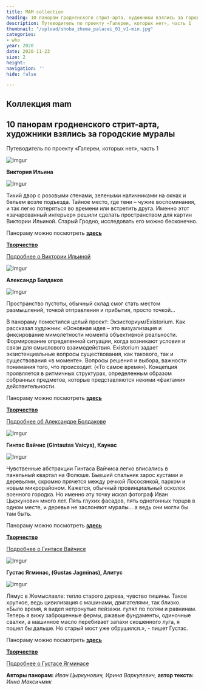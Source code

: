 ```yaml
---
title: MAM collection
heading: 10 панорам гродненского стрит-арта, художники взялись за городские муралы
description: Путеводитель по проекту «Галереи, которых нет», часть 1
thumbnail: "/upload/shoba_zhema_palacei_01_v1-min.jpg"
categories:
- who
year: 2020
date: 2020-11-23
size: 2
height: 
navigation: ''
hide: false

---
```

## **Коллекция mam**

## 10 панорам гродненского стрит-арта, художники взялись за городские муралы

Путеводитель по проекту «Галереи, которых нет», часть 1

![Imgur](https://i.imgur.com/Vw19Qpt.jpg)

**Виктория Ильина**

![Imgur](https://i.imgur.com/U2EC7CV.jpg)

Тихий двор с розовыми стенами, зелеными наличниками на окнах и бельем возле подъезда. Тайное место, где тени – чужие воспоминания, и так легко потеряться во времени или встретить друга. Именно этот «зачарованный интерьер» решили сделать пространством для картин Виктории Ильиной. Старый Гродно, исследовать его можно бесконечно.

Панораму можно посмотреть [**здесь**](https://mamgrodno.netlify.app/panorama/hilyina.html)

[**Творчество**](https://arthaos.com/index.php?q=page/authors/ilina-viktoriya-arnoldovna/)

[Подробнее о Виктории Ильиной](/journal/Ilyina "Ilyina")

![Imgur](https://i.imgur.com/rL34PHQ.jpg)

**Александр Балдаков**

![Imgur](https://i.imgur.com/zxKfBOa.jpg)

Пространство пустоты, обычный склад смог стать местом размышлений, точкой отправления и прибытия, просто точкой…

В панораму поместился целый проект: Экзисториум/Existorium. Как рассказал художник: «Основная идея – это визуализация и фиксирование мимолетности момента объективной реальности. Формирование определенной ситуации, когда возникают условия и связи для смыслового взаимодействия. Existorium задает экзистенциальные вопросы существования, как такового, так и существования «в моменте». Вопросы решения и выбора, важности понимания того, что происходит. («То самое время»). Концепция проявляется в ритмичных структурах, определенным образом собранных предметов, которые представляются некими «фактами» действительности.

Панораму можно посмотреть [**здесь**](https://mamgrodno.netlify.app/panorama/pano1.html)

[**Творчество**](https://artcenter.by/gallery?search=%27%D0%91%D0%B0%D0%BB%D0%B4%D0%B0%D0%BA%D0%BE%D0%B2%20%D0%90%D0%BB%D0%B5%D0%BA%D1%81%D0%B0%D0%BD%D0%B4%D1%80%27&search_field=author)

[Подробнее об Александре Болдакове](/journal/Boldakov "Boldakov")

![Imgur](https://i.imgur.com/08ttrBU.jpg)

**Гинтас Вайчис (Gintautas Vaicys), Каунас**

![Imgur](https://i.imgur.com/IpXdluE.jpg)

Чувственные абстракции Гинтаса Вайчиса легко вписались в панельный квартал на Фолюше. Бывший спальник зарос кустами и деревьями, скромно прячется между речкой Лососянкой, парком и новым микрорайоном. Кажется, обычный провинциальный осколок военного городка.  Но именно эту точку искал фотограф Иван Цыркунович много лет. Пять глухих фасадов, пять однотонных торцов в одном месте, и деревья не заслоняют муралы… а ведь они могли бы там быть.

Панораму можно посмотреть [**здесь**](https://mamgrodno.netlify.app/panorama/vaicys.html)

[**Творчество**](https://www.paveikslai.lt/lt/53_gintautas-vaicys)

[Подробнее о Гинтасе Вайчисе](/journal/Vaicys "Vaicys")

![Imgur](https://i.imgur.com/m2Cblun.jpg)

**Густас Ягминас, (Gustas Jagminas), Алитус**

![Imgur](https://i.imgur.com/qy7T2mj.jpg)

Лямус в Жемыславле: тепло старого дерева, чувство тишины. Такое хрупкое, ведь цивилизация с машинами, двигателями, так близко. «Было время, я видел нетронутые пейзажи. гулял по полям и равнинам. Теперь я вижу заброшенные фермы, ржавые фундаменты, одиночные свалки, а машинное масло перебивает запахи скошенного луга, я пошел бы дальше. Но старый мост уже обрушился.», - пишет Густас.

Панораму можно посмотреть [**здесь**](https://mamgrodno.netlify.app/panorama/jagminas.html)

[**Творчество**](https://www.artsy.net/artist/gustas-jagminas)

[Подробнее о Густасе Ягминасе](/journal/Jagminas "Jagminas")

**Авторы панорам:** _Иван Цыркунович, Ирина Варкулевич,_ **автор текста:** _Инна Максичмик_